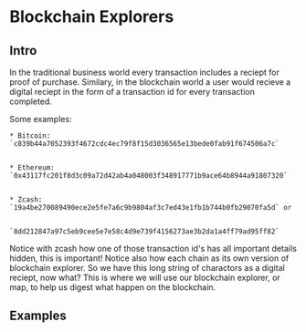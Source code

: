 # Blockchain Explorers

## Intro

In the traditional business world every transaction includes a reciept for proof of purchase. Similary, in the blockchain world a user would recieve a digital reciept in the form of a transaction id for every transaction completed.

  Some examples:
  
    * Bitcoin: `c839b44a7052393f4672cdc4ec79f8f15d3036565e13bede0fab91f674506a7c`
    
    
    * Ethereum: `0x43117fc201f8d3c09a72d42ab4a048003f348917771b9ace64b8944a91807320`
    
    
    * Zcash: `19a4be270089490ece2e5fe7a6c9b9804af3c7ed43e1fb1b744b0fb29070fa5d` or 
    
              `8dd212847a97c5eb9cee5e7e58c4d9e739f4156273ae3b2da1a4ff79ad95ff82`

Notice with zcash how one of those transaction id's has all important details hidden, this is important! Notice also how each chain as its own version of blockchain explorer. So we have this long string of charactors as a digital reciept, now what? This is where we will use our blockchain explorer, or map, to help us digest what happen on the blockchain.

## Examples

